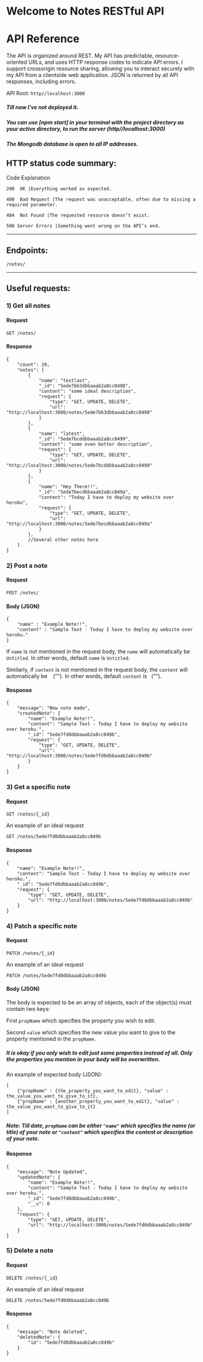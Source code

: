 

# Welcome to Notes RESTful API



# API Reference
The API is organized around REST. My API has predictable, resource­-oriented URLs, and uses HTTP response codes to indicate API errors. I support cross­origin resource sharing, allowing you to interact securely with my API from a clientside web application. JSON is returned by all API responses, including errors.

API Root:
`
http//localhost:3000
`

##### Till now I've not deployed it.
##### You can use [npm start] in your terminal with the project directory as your active directory, to run the server (http//localhost:3000) 
##### The Mongodb database is open to all IP addresses.


## HTTP status code summary:
Code Explanation

    200 ­ OK |Everything worked as expected.

    400 ­ Bad Request |The request was unacceptable, often due to missing a required parameter.

    404 ­ Not Found |The requested resource doesn’t exist.

    500­ Server Errors |Something went wrong on the API’s end.

-------------------------------------------------------------------------------------------

## Endpoints:
```
/notes/
```
-------------------------------------------------------------------------------------------

## Useful requests:

### 1) Get all notes

#### Request
```
GET /notes/
```

#### Response
```
{
    "count": 20,
    "notes": [
        {
            "name": "testlast",
            "_id": "5ede7bb3dbbaaab2a8cc0498",
            "content": "some ideal description",
            "request": {
                "type": "GET, UPDATE, DELETE",
                "url": "http://localhost:3000/notes/5ede7bb3dbbaaab2a8cc0498"
            }
        },
        {
            "name": "latest",
            "_id": "5ede7bcddbbaaab2a8cc0499",
            "content": "some even better description",
            "request": {
                "type": "GET, UPDATE, DELETE",
                "url": "http://localhost:3000/notes/5ede7bcddbbaaab2a8cc0499"
            }
        },
        {
            "name": "Hey There!!",
            "_id": "5ede7becdbbaaab2a8cc049a",
            "content": "Today I have to deploy my website over heroku",
            "request": {
                "type": "GET, UPDATE, DELETE",
                "url": "http://localhost:3000/notes/5ede7becdbbaaab2a8cc049a"
            }
        },
        //Several other notes here
    ]
}
```

### 2) Post a note

#### Request
```
POST /notes/
```
#### Body (JSON)
```
{
	"name" : "Example Note!!",
	"content" : "Sample Text - Today I have to deploy my website over heroku."
}
```

If `name` is not mentioned in the request body, the `name` will automatically be `Untitled`. In other words, default `name` is `Untitled`.

Similarly, if `content` is not mentioned in the request body, the `content` will automatically be ` ` (""). In other words, default `content` is ` `("").

#### Response
```
{
    "message": "New note made",
    "createdNote": {
        "name": "Example Note!!",
        "content": "Sample Text - Today I have to deploy my website over heroku.",
        "_id": "5ede7fd0dbbaaab2a8cc049b",
        "request": {
            "type": "GET, UPDATE, DELETE",
            "url": "http://localhost:3000/notes/5ede7fd0dbbaaab2a8cc049b"
        }
    }
}
```

### 3) Get a specific note

#### Request
```
GET /notes/{_id}
```
An example of an ideal request
```
GET /notes/5ede7fd0dbbaaab2a8cc049b
``` 

#### Response
```
{
    "name": "Example Note!!",
    "content": "Sample Text - Today I have to deploy my website over heroku.",
    "_id": "5ede7fd0dbbaaab2a8cc049b",
    "request": {
        "type": "GET, UPDATE, DELETE",
        "url": "http://localhost:3000/notes/5ede7fd0dbbaaab2a8cc049b"
    }
}
```

### 4) Patch a specific note

#### Request
```
PATCH /notes/{_id}
```
An example of an ideal request

```
PATCH /notes/5ede7fd0dbbaaab2a8cc049b
```

#### Body (JSON)

The body is expected to be an array of objects, each of the object(s) must contain two keys: 

First `propName` which specifies the property you wish to edit.

Second `value` which specifies the new value you want to give to the property mentioned in the `propName`.


##### It is okay if you only wish to edit just some properties instead of all. Only the properties you mention in your body will be overwritten.

An example of expected body (JSON):

```
[
	{"propName" : {the_property_you_want_to_edit}, "value" : the_value_you_want_to_give_to_it},
	{"propName" : {another_property_you_want_to_edit}, "value" : the_value_you_want_to_give_to_it}
]
```
##### Note: Till date, `propName` can be either `"name"` which specifies the name (or title) of your note or `"content"` which specifies the content or description of your note.


#### Response
```
{
    "message": "Note Updated",
    "updatedNote": {
        "name": "Example Note!!",
        "content": "Sample Text - Today I have to deploy my website over heroku.",
        "_id": "5ede7fd0dbbaaab2a8cc049b",
        "__v": 0
    },
    "request": {
        "type": "GET, UPDATE, DELETE",
        "url": "http://localhost:3000/notes/5ede7fd0dbbaaab2a8cc049b"
    }
}
``` 

### 5) Delete a note

#### Request

```
DELETE /notes/{_id}
```
An example of an ideal request
```
DELETE /notes/5ede7fd0dbbaaab2a8cc049b
``` 

#### Response

```
{
    "message": "Note deleted",
    "deletedNote": {
        "id": "5ede7fd0dbbaaab2a8cc049b"
    }
}
```
